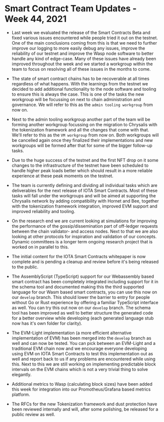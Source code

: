 # Smart Contract Team Updates - Week 44, 2021

- Last week we evaluated the release of the Smart Contracts Beta and fixed various issues encountered while people tried it out on the testnet. One of the main conclusions coming from this is that we need to further improve our logging to more easily debug any issues, improve the reliability of our testnet and improve the Wasp node software to better handle any kind of edge-case. Many of these issues have already been improved throughout the week and we started a workgroup within the team to focus on resolving all of these issues in the months to come.

- The state of smart contract chains has to be recoverable at all times regardless of what happens. With the learnings from the testnet we decided to add additional functionality to the node software and tooling to ensure this is always the case. This is one of the tasks the new workgroup will be focussing on next to chain administration and governance. We will refer to this as the `admin tooling workgroup` from now on.

- Next to the admin tooling workgroup another part of the team will be forming another workgroup focussing on the migration to Chrysalis with the tokenization framework and all the changes that come with that. We'll refer to this as the `VM workgroup` from now on. Both workgroups will be cancelled again once they finalized their implementations and new workgroups will be formed after that for some of the bigger follow-up tasks.

- Due to the huge success of the testnet and the first NFT drop on it some changes to the infrastructure of the testnet have been scheduled to handle higher peak loads better which should result in a more reliable experience at these peak moments on the testnet. 

- The team is currently defining and dividing all individual tasks which are deliverables for the next release of IOTA Smart Contracts. Most of these tasks will fall under the workgroups and will be aimed at supporting the Chrysalis network by adding compatibility with Hornet and Bee, together with the tokenization framework integration, improved EVM support and improved reliability and tooling.

- On the research end we are current looking at simulations for improving the performance of the gossip/dissemination part of off-ledger requests between the chain validator- and access nodes. Next to that we are also looking at other protocols for inspiration and validation of our concepts. Dynamic committees is a longer term ongoing research project that is worked on in parallel to this.

- The initial content for the IOTA Smart Contracts whitepaper is now complete and is pending a cleanup and review before it's being released to the public.

- The AssemblyScript (TypeScript) support for our Webassembly based smart contract has been completely integrated including support for it in the schema tool and documented making this the third supported language for our Wasm based smart contracts, you can use this now on our `develop` branch. This should lower the barrier to entry for people without Go or Rust experience by offering a familiar TypeScript interface as well. You can try this out now on our `develop` branch. The schema tool has been improved as well to better structure the generated code for a better overview while developing (each generated language stub now has it's own folder for clarity).

- The EVM-Light implementation (a more efficient alternative implementation of EVM) has been merged into the `develop` branch as well and can now be tested. You can pick between an EVM-Light and a traditional EVM chain now and we encourage everyone developing using EVM on IOTA Smart Contracts to test this implementation out as well and report back to us if any problems are encountered while using this. Next to this we are still working on implementing predictable block intervals on the EVM chains which is not a very trivial thing to solve elegantly. 

- Additional metrics to Wasp (calculating block sizes) have been added this week for integration into our Promotheus/Grafana based metrics platform.

- The RFCs for the new Tokenization framework and dust protection have been reviewed internally and will, after some polishing, be released for a public review as well.
